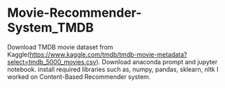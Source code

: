 # Movie-Recommender-System_TMDB
Download TMDB movie dataset from Kaggle(https://www.kaggle.com/tmdb/tmdb-movie-metadata?select=tmdb_5000_movies.csv).
Download anaconda prompt and jupyter notebook.
install required libraries such as, numpy, pandas, sklearn, nltk
I worked on Content-Based Recommender system.
